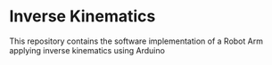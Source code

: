 # Inverse Kinematics
This repository contains the software implementation of a Robot Arm applying inverse kinematics using Arduino